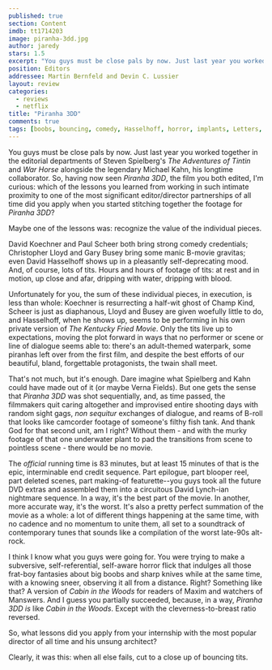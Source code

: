 ```yaml
---
published: true
section: Content
imdb: tt1714203
image: piranha-3dd.jpg
author: jaredy
stars: 1.5
excerpt: "You guys must be close pals by now. Just last year you worked together in the editorial departments of Steven Spielberg&rsquo;s <em>The Adventures of Tintin</em> and <em>War Horse</em> alongside the legendary Michael Kahn, his longtime collaborator. So, having now seen<em> Piranha 3DD</em>, the film you both edited, I&rsquo;m curious: which of the lessons you learned from working in such intimate proximity to one of the most significant editor/director partnerships of all time did you apply when you started stitching together the footage for <em>Piranha 3DD</em>?"
position: Editors
addressee: Martin Bernfeld and Devin C. Lussier
layout: review
categories:
  - reviews
  - netflix
title: "Piranha 3DD"
comments: true
tags: [boobs, bouncing, comedy, Hasselhoff, horror, implants, Letters, lifeguards, netflix.ca, piranha, strippers, tits]
---
```

You guys must be close pals by now. Just last year you worked together in the editorial departments of Steven Spielberg's _The Adventures of Tintin_ and _War Horse_ alongside the legendary Michael Kahn, his longtime collaborator. So, having now seen _Piranha 3DD_, the film you both edited, I'm curious: which of the lessons you learned from working in such intimate proximity to one of the most significant editor/director partnerships of all time did you apply when you started stitching together the footage for _Piranha 3DD_?

Maybe one of the lessons was: recognize the value of the individual pieces.

David Koechner and Paul Scheer both bring strong comedy credentials; Christopher Lloyd and Gary Busey bring some manic B-movie gravitas; even David Hasselhoff shows up in a pleasantly self-deprecating mood. And, of course, lots of tits. Hours and hours of footage of tits: at rest and in motion, up close and afar, dripping with water, dripping with blood.

Unfortunately for you, the sum of these individual pieces, in execution, is less than whole: Koechner is resurrecting a half-wit ghost of Champ Kind, Scheer is just as diaphanous, Lloyd and Busey are given woefully little to do, and Hasselhoff, when he shows up, seems to be performing in his own private version of _The_ _Kentucky Fried Movie_. Only the tits live up to expectations, moving the plot forward in ways that no performer or scene or line of dialogue seems able to: there's an adult-themed waterpark, some piranhas left over from the first film, and despite the best efforts of our beautiful, bland, forgettable protagonists, the twain shall meet.

That's not much, but it's enough. Dare imagine what Spielberg and Kahn could have made out of it (or maybe Verna Fields). But one gets the sense that _Piranha 3DD_ was shot sequentially, and, as time passed, the filmmakers quit caring altogether and improvised entire shooting days with random sight gags, _non sequitur_ exchanges of dialogue, and reams of B-roll that looks like camcorder footage of someone's filthy fish tank. And thank God for that second unit, am I right? Without them - and with the murky footage of that one underwater plant to pad the transitions from scene to pointless scene - there would be no movie.

The _official_ running time is 83 minutes, but at least 15 minutes of that is the epic, interminable end credit sequence. Part epilogue, part blooper reel, part deleted scenes, part making-of featurette--you guys took all the future DVD extras and assembled them into a circuitous David Lynch-ian nightmare sequence. In a way, it's the best part of the movie. In another, more accurate way, it's the worst. It's also a pretty perfect summation of the movie as a whole: a lot of different things happening at the same time, with no cadence and no momentum to unite them, all set to a soundtrack of contemporary tunes that sounds like a compilation of the worst late-90s alt-rock.

I think I know what you guys were going for. You were trying to make a subversive, self-referential, self-aware horror flick that indulges all those frat-boy fantasies about big boobs and sharp knives while at the same time, with a knowing sneer, observing it all from a distance. Right? Something like that? A version of _Cabin in the Woods_ for readers of Maxim and watchers of Manswers. And I guess you partially succeeded, because, in a way, _Piranha 3DD_ _is_ like _Cabin in the Woods_. Except with the cleverness-to-breast ratio reversed.

So, what lessons did you apply from your internship with the most popular director of all time and his unsung architect?

Clearly, it was this: when all else fails, cut to a close up of bouncing tits.
